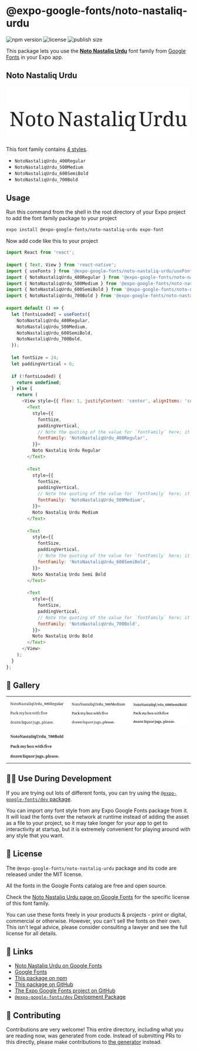 # @expo-google-fonts/noto-nastaliq-urdu

![npm version](https://flat.badgen.net/npm/v/@expo-google-fonts/noto-nastaliq-urdu)
![license](https://flat.badgen.net/github/license/expo/google-fonts)
![publish size](https://flat.badgen.net/packagephobia/install/@expo-google-fonts/noto-nastaliq-urdu)

This package lets you use the [**Noto Nastaliq Urdu**](https://fonts.google.com/specimen/Noto+Nastaliq+Urdu) font family from [Google Fonts](https://fonts.google.com/) in your Expo app.

## Noto Nastaliq Urdu

![Noto Nastaliq Urdu](./font-family.png)

This font family contains [4 styles](#-gallery).

- `NotoNastaliqUrdu_400Regular`
- `NotoNastaliqUrdu_500Medium`
- `NotoNastaliqUrdu_600SemiBold`
- `NotoNastaliqUrdu_700Bold`

## Usage

Run this command from the shell in the root directory of your Expo project to add the font family package to your project
```sh
expo install @expo-google-fonts/noto-nastaliq-urdu expo-font
```

Now add code like this to your project
```js
import React from 'react';

import { Text, View } from 'react-native';
import { useFonts } from '@expo-google-fonts/noto-nastaliq-urdu/useFonts';
import { NotoNastaliqUrdu_400Regular } from '@expo-google-fonts/noto-nastaliq-urdu/400Regular';
import { NotoNastaliqUrdu_500Medium } from '@expo-google-fonts/noto-nastaliq-urdu/500Medium';
import { NotoNastaliqUrdu_600SemiBold } from '@expo-google-fonts/noto-nastaliq-urdu/600SemiBold';
import { NotoNastaliqUrdu_700Bold } from '@expo-google-fonts/noto-nastaliq-urdu/700Bold';

export default () => {
  let [fontsLoaded] = useFonts({
    NotoNastaliqUrdu_400Regular,
    NotoNastaliqUrdu_500Medium,
    NotoNastaliqUrdu_600SemiBold,
    NotoNastaliqUrdu_700Bold,
  });

  let fontSize = 24;
  let paddingVertical = 6;

  if (!fontsLoaded) {
    return undefined;
  } else {
    return (
      <View style={{ flex: 1, justifyContent: 'center', alignItems: 'center' }}>
        <Text
          style={{
            fontSize,
            paddingVertical,
            // Note the quoting of the value for `fontFamily` here; it expects a string!
            fontFamily: 'NotoNastaliqUrdu_400Regular',
          }}>
          Noto Nastaliq Urdu Regular
        </Text>

        <Text
          style={{
            fontSize,
            paddingVertical,
            // Note the quoting of the value for `fontFamily` here; it expects a string!
            fontFamily: 'NotoNastaliqUrdu_500Medium',
          }}>
          Noto Nastaliq Urdu Medium
        </Text>

        <Text
          style={{
            fontSize,
            paddingVertical,
            // Note the quoting of the value for `fontFamily` here; it expects a string!
            fontFamily: 'NotoNastaliqUrdu_600SemiBold',
          }}>
          Noto Nastaliq Urdu Semi Bold
        </Text>

        <Text
          style={{
            fontSize,
            paddingVertical,
            // Note the quoting of the value for `fontFamily` here; it expects a string!
            fontFamily: 'NotoNastaliqUrdu_700Bold',
          }}>
          Noto Nastaliq Urdu Bold
        </Text>
      </View>
    );
  }
};

```

## 🔡 Gallery


||||
|-|-|-|
|![NotoNastaliqUrdu_400Regular](.//400Regular/NotoNastaliqUrdu_400Regular.ttf.png)|![NotoNastaliqUrdu_500Medium](.//500Medium/NotoNastaliqUrdu_500Medium.ttf.png)|![NotoNastaliqUrdu_600SemiBold](.//600SemiBold/NotoNastaliqUrdu_600SemiBold.ttf.png)||
|![NotoNastaliqUrdu_700Bold](.//700Bold/NotoNastaliqUrdu_700Bold.ttf.png)||||


## 👩‍💻 Use During Development

If you are trying out lots of different fonts, you can try using the [`@expo-google-fonts/dev` package](https://github.com/expo/google-fonts/tree/master/font-packages/dev#readme).

You can import *any* font style from any Expo Google Fonts package from it. It will load the fonts
over the network at runtime instead of adding the asset as a file to your project, so it may take longer
for your app to get to interactivity at startup, but it is extremely convenient
for playing around with any style that you want.

## 📖 License

The `@expo-google-fonts/noto-nastaliq-urdu` package and its code are released under the MIT license.

All the fonts in the Google Fonts catalog are free and open source.

Check the [Noto Nastaliq Urdu page on Google Fonts](https://fonts.google.com/specimen/Noto+Nastaliq+Urdu) for the specific license of this font family.

You can use these fonts freely in your products & projects - print or digital, commercial or otherwise. However, you can't sell the fonts on their own. This isn't legal advice, please consider consulting a lawyer and see the full license for all details.

## 🔗 Links

- [Noto Nastaliq Urdu on Google Fonts](https://fonts.google.com/specimen/Noto+Nastaliq+Urdu)
- [Google Fonts](https://fonts.google.com/)
- [This package on npm](https://www.npmjs.com/package/@expo-google-fonts/noto-nastaliq-urdu)
- [This package on GitHub](https://github.com/expo/google-fonts/tree/master/font-packages/noto-nastaliq-urdu)
- [The Expo Google Fonts project on GitHub](https://github.com/expo/google-fonts)
- [`@expo-google-fonts/dev` Devlopment Package](https://github.com/expo/google-fonts/tree/master/font-packages/dev)

## 🤝 Contributing

Contributions are very welcome! This entire directory, including what you are reading now, was generated from code. Instead of submitting PRs to this directly, please make contributions to [the generator](https://github.com/expo/google-fonts/tree/master/packages/generator) instead.

